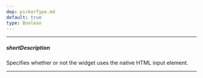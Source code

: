 ```yaml
---
dep: pickerType.md
default: true
type: Boolean
---
```

---
##### shortDescription
Specifies whether or not the widget uses the native HTML input element.

---
